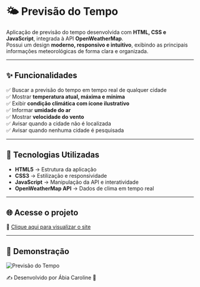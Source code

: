 # 🌤️ Previsão do Tempo

Aplicação de previsão do tempo desenvolvida com **HTML, CSS e JavaScript**, integrada à API **OpenWeatherMap**.  
Possui um design **moderno, responsivo e intuitivo**, exibindo as principais informações meteorológicas de forma clara e organizada.  

---

## ✨ Funcionalidades

✅ Buscar a previsão do tempo em tempo real de qualquer cidade  
✅ Mostrar **temperatura atual, máxima e mínima**  
✅ Exibir **condição climática com ícone ilustrativo**  
✅ Informar **umidade do ar**  
✅ Mostrar **velocidade do vento**  
✅ Avisar quando a cidade não é localizada  
✅ Avisar quando nenhuma cidade é pesquisada  

---

## 🚀 Tecnologias Utilizadas

- **HTML5** → Estrutura da aplicação  
- **CSS3** → Estilização e responsividade  
- **JavaScript** → Manipulação da API e interatividade  
- **OpenWeatherMap API** → Dados de clima em tempo real  

---

## 🌐 Acesse o projeto

🔗 [Clique aqui para visualizar o site](https://abiacaroline.github.io/previsao-tempo/)

---

## 📸 Demonstração

![Previsão do Tempo](src/images/previsao.png)


✍️ Desenvolvido por Ábia Caroline 💜
